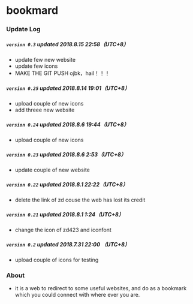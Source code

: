 # bookmard

### Update Log

##### `version 0.3` updated  2018.8.15 22:58（UTC+8）
- update few new website
- update few icons
- MAKE THE GIT PUSH ojbk，hail！！！

##### `version 0.25` updated 2018.8.14 19:01（UTC+8）
- upload couple of new icons
- add threee new website

##### `version 0.24` updated 2018.8.6 19:44（UTC+8）
- upload couple of new icons

##### `version 0.23` updated 2018.8.6 2:53（UTC+8）
- update couple of new website

##### `version 0.22` updated 2018.8.1 22:22（UTC+8）
- delete the link of zd couse the web has lost its credit

##### `version 0.21` updated 2018.8.1 1:24（UTC+8）
- change the icon of zd423 and iconfont

##### `version 0.2` updated 2018.7.31 22:00 （UTC+8）
- upload couple of icons for testing

### About
- it is a web to redirect to some useful websites, and do as a bookmark which you could connect with where ever you are.
